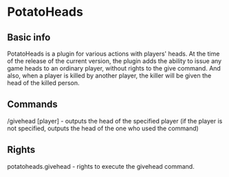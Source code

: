 # PotatoHeads

## Basic info
PotatoHeads is a plugin for various actions with players' heads. At the time of the release of the current version, the plugin adds the ability to issue any game heads to an ordinary player, without rights to the give command. And also, when a player is killed by another player, the killer will be given the head of the killed person.

## Commands
/givehead [player] - outputs the head of the specified player (if the player is not specified, outputs the head of the one who used the command)

## Rights
potatoheads.givehead - rights to execute the givehead command.
